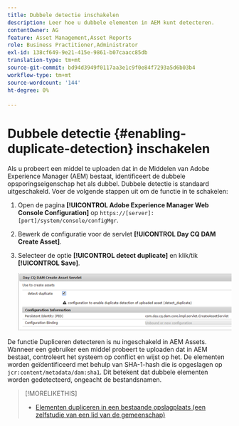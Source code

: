 ```yaml
---
title: Dubbele detectie inschakelen
description: Leer hoe u dubbele elementen in AEM kunt detecteren.
contentOwner: AG
feature: Asset Management,Asset Reports
role: Business Practitioner,Administrator
exl-id: 138cf649-9e21-415e-9861-b07caacc85db
translation-type: tm+mt
source-git-commit: bd94d3949f0117aa3e1c9f0e84f7293a5d6b03b4
workflow-type: tm+mt
source-wordcount: '144'
ht-degree: 0%

---
```


# Dubbele detectie {#enabling-duplicate-detection} inschakelen

Als u probeert een middel te uploaden dat in de Middelen van Adobe Experience Manager (AEM) bestaat, identificeert de dubbele opsporingseigenschap het als dubbel. Dubbele detectie is standaard uitgeschakeld. Voer de volgende stappen uit om de functie in te schakelen:

1. Open de pagina **[!UICONTROL Adobe Experience Manager Web Console Configuration]** op `https://[server]:[port]/system/console/configMgr`.
1. Bewerk de configuratie voor de servlet **[!UICONTROL Day CQ DAM Create Asset]**.
1. Selecteer de optie **[!UICONTROL detect duplicate]** en klik/tik **[!UICONTROL Save]**.

   ![Selecteer de optie Duplicaat detecteren in de servlet](assets/chlimage_1-377.png)

De functie Dupliceren detecteren is nu ingeschakeld in AEM Assets. Wanneer een gebruiker een middel probeert te uploaden dat in AEM bestaat, controleert het systeem op conflict en wijst op het. De elementen worden geïdentificeerd met behulp van SHA-1-hash die is opgeslagen op `jcr:content/metadata/dam:sha1`. Dit betekent dat dubbele elementen worden gedetecteerd, ongeacht de bestandsnamen.

>[!MORELIKETHIS]
>
>* [Elementen dupliceren in een bestaande opslagplaats (een zelfstudie van een lid van de gemeenschap)](https://experience-aem.blogspot.com/2019/06/aem-65-find-duplicate-assets-binaries-in-existing-repository.html)

